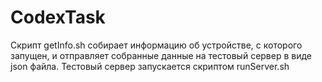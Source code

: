 # CodexTask

Скрипт getInfo.sh собирает информацию об устройстве, с которого запущен, и отправляет собранные данные на тестовый сервер в виде json файла.
Тестовый сервер запускается скриптом runServer.sh
